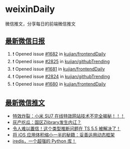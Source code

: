 # weixinDaily
微信推文，分享每日的前端微信推文

## [最新微信日报](https://github.com/kujian/weixinDaily/issues)

<!--START_SECTION:activity-->
1. ❗ Opened issue [#1682](https://github.com/kujian/frontendDaily/issues/1682) in [kujian/frontendDaily](https://github.com/kujian/frontendDaily)
2. ❗ Opened issue [#2825](https://github.com/kujian/githubTrending/issues/2825) in [kujian/githubTrending](https://github.com/kujian/githubTrending)
3. ❗ Opened issue [#1681](https://github.com/kujian/frontendDaily/issues/1681) in [kujian/frontendDaily](https://github.com/kujian/frontendDaily)
4. ❗ Opened issue [#2824](https://github.com/kujian/githubTrending/issues/2824) in [kujian/githubTrending](https://github.com/kujian/githubTrending)
5. ❗ Opened issue [#1680](https://github.com/kujian/frontendDaily/issues/1680) in [kujian/frontendDaily](https://github.com/kujian/frontendDaily)
<!--END_SECTION:activity-->


## [最新微信推文](https://weixin.qdkfweb.cn/)

<!-- BLOG-POST-LIST:START -->
- [特效炸裂：小米 SU7 在线特效网站技术不完全揭秘！！！](https://weixin.qdkfweb.cn/41943.html)
- [灰产吃瓜：国区Zlibrary发生内讧？](https://weixin.qdkfweb.cn/41928.html)
- [令人难以置信！这个类型推断问题在 TS 5.5 被解决了！](https://weixin.qdkfweb.cn/41931.html)
- [将 iOS 应用体积缩小一半的秘籍：妥善运用动态框架](https://weixin.qdkfweb.cn/41932.html)
- [iredis，一个超强的 Python 库！](https://weixin.qdkfweb.cn/41933.html)
<!-- BLOG-POST-LIST:END -->